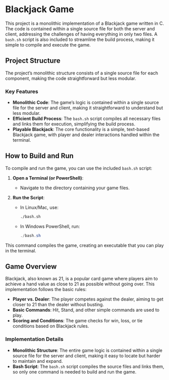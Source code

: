 # Blackjack Game

This project is a monolithic implementation of a Blackjack game written in C. The code is contained within a single source file for both the server and client, addressing the challenges of having everything in only two files. A `bash.sh` script is also included to streamline the build process, making it simple to compile and execute the game.

## Project Structure

The project’s monolithic structure consists of a single source file for each component, making the code straightforward but less modular.

### Key Features

- **Monolithic Code**: The game’s logic is contained within a single source file for the server and client, making it straightforward to understand but less modular.
- **Efficient Build Process**: The `bash.sh` script compiles all necessary files and links them for execution, simplifying the build process.
- **Playable Blackjack**: The core functionality is a simple, text-based Blackjack game, with player and dealer interactions handled within the terminal.

## How to Build and Run

To compile and run the game, you can use the included `bash.sh` script:

1. **Open a Terminal (or PowerShell)**:

   - Navigate to the directory containing your game files.

2. **Run the Script**:
   - In Linux/Mac, use:
     ```bash
     ./bash.sh
     ```
   - In Windows PowerShell, run:
     ```powershell
     ./bash.sh
     ```

This command compiles the game, creating an executable that you can play in the terminal.

## Game Overview

Blackjack, also known as 21, is a popular card game where players aim to achieve a hand value as close to 21 as possible without going over. This implementation follows the basic rules:

- **Player vs. Dealer**: The player competes against the dealer, aiming to get closer to 21 than the dealer without busting.
- **Basic Commands**: Hit, Stand, and other simple commands are used to play.
- **Scoring and Conditions**: The game checks for win, loss, or tie conditions based on Blackjack rules.

### Implementation Details

- **Monolithic Structure**: The entire game logic is contained within a single source file for the server and client, making it easy to locate but harder to maintain and expand.
- **Bash Script**: The `bash.sh` script compiles the source files and links them, so only one command is needed to build and run the game.
